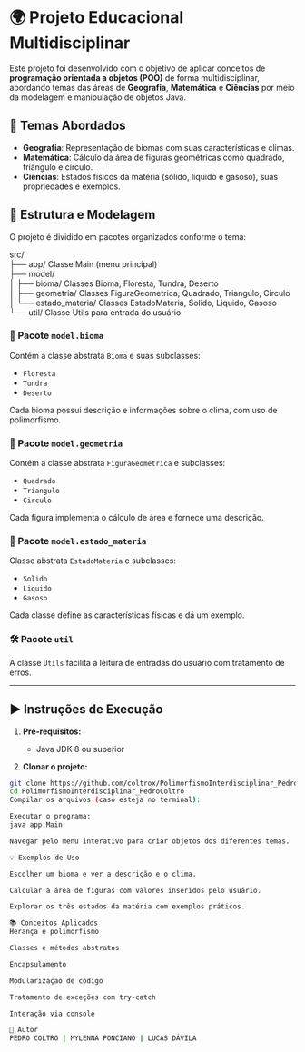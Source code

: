 # 🌍 Projeto Educacional Multidisciplinar

Este projeto foi desenvolvido com o objetivo de aplicar conceitos de **programação orientada a objetos (POO)** de forma multidisciplinar, abordando temas das áreas de **Geografia**, **Matemática** e **Ciências** por meio da modelagem e manipulação de objetos Java.

## 🧠 Temas Abordados

- **Geografia**: Representação de biomas com suas características e climas.
- **Matemática**: Cálculo da área de figuras geométricas como quadrado, triângulo e círculo.
- **Ciências**: Estados físicos da matéria (sólido, líquido e gasoso), suas propriedades e exemplos.

## 🧱 Estrutura e Modelagem

O projeto é dividido em pacotes organizados conforme o tema:

src/<br>
├──  app/  Classe Main (menu principal) <br>
├──  model/<br>
│  ├──   bioma/  Classes Bioma, Floresta, Tundra, Deserto <br>
│  ├──   geometria/  Classes FiguraGeometrica, Quadrado, Triangulo, Circulo <br>
│  └──   estado_materia/  Classes EstadoMateria, Solido, Liquido, Gasoso <br>
└──   util/  Classe Utils para entrada do usuário <br>


### 🧭 Pacote `model.bioma`

Contém a classe abstrata `Bioma` e suas subclasses:
- `Floresta`
- `Tundra`
- `Deserto`

Cada bioma possui descrição e informações sobre o clima, com uso de polimorfismo.

### 📐 Pacote `model.geometria`

Contém a classe abstrata `FiguraGeometrica` e subclasses:
- `Quadrado`
- `Triangulo`
- `Circulo`

Cada figura implementa o cálculo de área e fornece uma descrição.

### 🔬 Pacote `model.estado_materia`

Classe abstrata `EstadoMateria` e subclasses:
- `Solido`
- `Liquido`
- `Gasoso`

Cada classe define as características físicas e dá um exemplo.

### 🛠 Pacote `util`

A classe `Utils` facilita a leitura de entradas do usuário com tratamento de erros.

---

## ▶️ Instruções de Execução

1. **Pré-requisitos:**
   - Java JDK 8 ou superior

2. **Clonar o projeto:**

```bash
git clone https://github.com/coltrox/PolimorfismoInterdisciplinar_PedroColtro.git
cd PolimorfismoInterdisciplinar_PedroColtro
Compilar os arquivos (caso esteja no terminal):

Executar o programa:
java app.Main

Navegar pelo menu interativo para criar objetos dos diferentes temas.

💡 Exemplos de Uso

Escolher um bioma e ver a descrição e o clima.

Calcular a área de figuras com valores inseridos pelo usuário.

Explorar os três estados da matéria com exemplos práticos.

📚 Conceitos Aplicados
Herança e polimorfismo

Classes e métodos abstratos

Encapsulamento

Modularização de código

Tratamento de exceções com try-catch

Interação via console

📌 Autor
PEDRO COLTRO | MYLENNA PONCIANO | LUCAS DÁVILA
